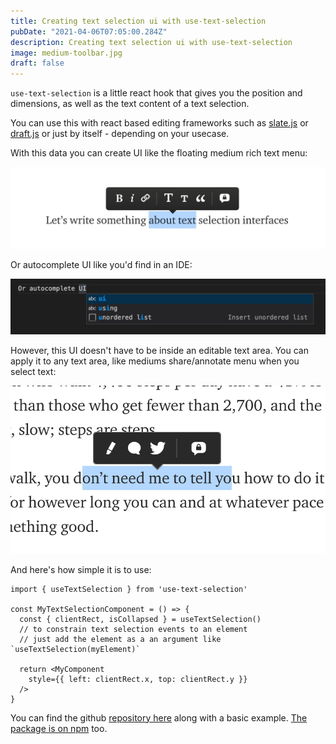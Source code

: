 ```yaml
---
title: Creating text selection ui with use-text-selection
pubDate: "2021-04-06T07:05:00.284Z"
description: Creating text selection ui with use-text-selection
image: medium-toolbar.jpg
draft: false
---
```


`use-text-selection` is a little react hook that gives you the position and dimensions, as well as the text content of a text selection.

You can use this with react based editing frameworks such as [slate.js](https://www.slatejs.org/) or [draft.js](https://draftjs.org/) or just by itself - depending on your usecase.

With this data you can create UI like the floating medium rich text menu:

![medium-toolbar](medium-toolbar.jpg)

Or autocomplete UI like you'd find in an IDE:

![vscode-autocomplete](autocomplete-menu.jpg)

However, this UI doesn't have to be inside an editable text area. You can apply it to any text area, like mediums share/annotate menu when you select text:

![medium-share](medium-share.png)

And here's how simple it is to use:

```tsx
import { useTextSelection } from 'use-text-selection'

const MyTextSelectionComponent = () => {
  const { clientRect, isCollapsed } = useTextSelection()
  // to constrain text selection events to an element
  // just add the element as a an argument like `useTextSelection(myElement)`

  return <MyComponent
    style={{ left: clientRect.x, top: clientRect.y }}
  />
}
```

You can find the github [repository here](https://github.com/juliankrispel/use-text-selection/) along with a basic example. [The package is on npm](https://www.npmjs.com/package/use-text-selection) too.
